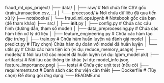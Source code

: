 fraud_ml_ops_project/
├── data/
│   ├── raw/                     # Nơi chứa file CSV gốc (train_transaction.csv, ...)
│   └── processed/               # Nơi chứa dữ liệu đã qua tiền xử lý
├── notebooks/
│   └── fraud_ml_ops.ipynb       # Notebook gốc của bạn (để tham khảo)
├── src/
│   ├── __init__.py
│   ├── config.py                # Chứa các cấu hình (đường dẫn, tham số model)
│   ├── data_preprocessing.py    # Chứa các hàm tiền xử lý dữ liệu
│   ├── feature_engineering.py   # Chứa các hàm tạo đặc trưng
│   ├── train.py                 # Chứa hàm huấn luyện và đánh giá model
│   ├── predict.py               # (Tùy chọn) Chứa hàm dự đoán với model đã huấn luyện
│   └── utils.py                 # Chứa các hàm tiện ích (ví dụ: reduce_memory_usage)
├── models/                      # Nơi lưu trữ các model đã huấn luyện (ví dụ: lgbm_model.pkl)
├── artifacts/                   # Nơi lưu các thông tin khác (ví dụ: model_info.json, feature_importance.png)
├── tests/                       # Chứa các unit test (nếu có)
├── requirements.txt             # Danh sách các thư viện cần thiết
├── Dockerfile                   # (Tùy chọn) Để đóng gói ứng dụng
└── README.md
